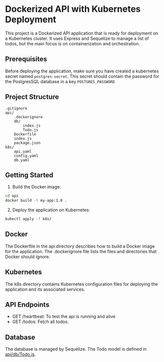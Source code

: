 # Dockerized API with Kubernetes Deployment

This project is a Dockerized API application that is ready for deployment on a Kubernetes cluster. It uses Express and Sequelize to manage a list of todos, but the main focus is on containerization and orchestration.

## Prerequisites

Before deploying the application, make sure you have created a kubernetes secret named `postgres-secret`. This secret should contain the password for the PostgresSQL database in a key `POSTGRES_PASSWORD`

## Project Structure

```
.gitignore
api/
    .dockerignore
    db/
        index.js
        Todo.js
    Dockerfile
    index.js
    package.json
k8s/
    api.yaml
    config.yaml
    db.yaml
```

## Getting Started

1. Build the Docker image:

```sh
cd api
docker build -t my-app:1.0 .
```

2. Deploy the application on Kubernetes:

```sh
kubectl apply -f k8s/
```

## Docker

The Dockerfile in the api directory describes how to build a Docker image for the application. The .dockerignore file lists the files and directories that Docker should ignore.

## Kubernetes

The k8s directory contains Kubernetes configuration files for deploying the application and its associated services.

## API Endpoints

- GET /heartbeat: To test the api is running and alive
- GET /todos: Fetch all todos.

## Database

The database is managed by Sequelize. The Todo model is defined in [api/db/Todo.js](api/db/Todo.js).
